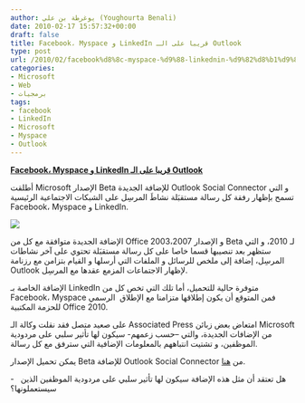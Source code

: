 ```yaml
---
author: يوغرطة بن علي (Youghourta Benali)
date: 2010-02-17 15:57:32+00:00
draft: false
title: Facebook، Myspace و LinkedIn قريبا على الـ Outlook
type: post
url: /2010/02/facebook%d8%8c-myspace-%d9%88-linkednin-%d9%82%d8%b1%d9%8a%d8%a8%d8%a7-%d8%b9%d9%84%d9%89-%d8%a7%d9%84%d9%80-outlook/
categories:
- Microsoft
- Web
- برمجيات
tags:
- facebook
- LinkedIn
- Microsoft
- Myspace
- Outlook
---
```


[**Facebook، Myspace و LinkedIn قريبا على الـ Outlook**](http://www.it-scoop.com/2010/02/facebook%d8%8c-myspace-%d9%88-linkednin-%d9%82%d8%b1%d9%8a%d8%a8%d8%a7-%d8%b9%d9%84%d9%89-%d8%a7%d9%84%d9%80-outlook/)


أطلقت Microsoft الإصدار Beta للإضافة الجديدة Outlook Social Connector و التي تسمح بإظهار رفقة كل رسالة مستقبَلة نشاطَ المرسِل على الشبكات الاجتماعية الرئيسية Facebook، Myspace و LinkedIn.

[![](http://www.it-scoop.com/wp-content/uploads/2010/02/clip_image012_2.jpg)
](http://www.it-scoop.com/2010/02/facebook%d8%8c-myspace-%d9%88-linkednin-%d9%82%d8%b1%d9%8a%d8%a8%d8%a7-%d8%b9%d9%84%d9%89-%d8%a7%d9%84%d9%80-outlook/)

الإضافة الجديدة متوافقة مع كل من Office 2003،2007 و الإصدار Beta لـ 2010، و التي ستظهر بعد تنصيبها قسما خاصا على كل رسالة مستقبَلة تحتوي على آخر نشاطات المرسِل، إضافة إلى ملخص للرسائل و الملفات التي أرسلها و القيام بتزامن مع رزنامة Outlook لإظهار الاجتماعات المزمع عقدها مع المرسِل.

الإضافة الخاصة بـ LinkedIn متوفرة حالية للتحميل، أما تلك التي تخص كل من Facebook، Myspace فمن المتوقع أن يكون إطلاقها متزامنا مع الإطلاق  الرسمي للحزمة المكتبية Office 2010.

على صعيد متصل فقد نقلت وكالة الـ Associated Press امتعاض بعض زبائن Microsoft من الإضافات الجديدة، والتي –حسب زعمهم- سيكون لها تأثير سلبي على مردودية الموظفين، و تشتيت انتباههم بالمعلومات الإضافية التي سترفق مع كل رسالة.

يمكن تحميل الإصدار Beta للإضافة Outlook Social Connector من [هنا](http://download.microsoft.com/download/3/D/B/3DB1CEFB-6F12-4E1A-A5B4-F0E156842158/osc.msi).

-   هل تعتقد أن مثل هذه الإضافة سيكون لها تأثير سلبي على مردودية الموظفين الذين سيستعملونها؟
